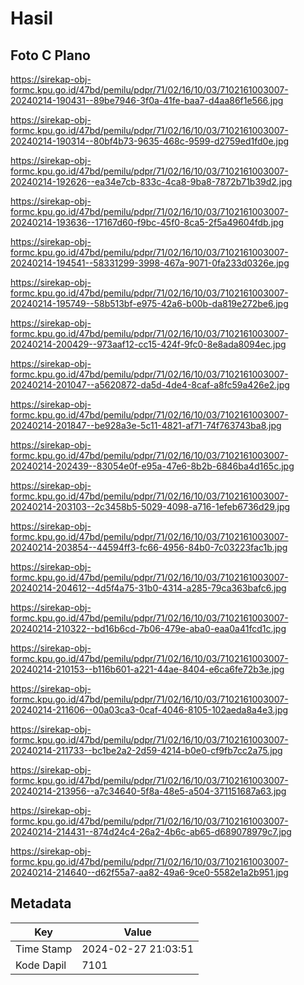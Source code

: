 # Hasil

## Foto C Plano

https://sirekap-obj-formc.kpu.go.id/47bd/pemilu/pdpr/71/02/16/10/03/7102161003007-20240214-190431--89be7946-3f0a-41fe-baa7-d4aa86f1e566.jpg

https://sirekap-obj-formc.kpu.go.id/47bd/pemilu/pdpr/71/02/16/10/03/7102161003007-20240214-190314--80bf4b73-9635-468c-9599-d2759ed1fd0e.jpg

https://sirekap-obj-formc.kpu.go.id/47bd/pemilu/pdpr/71/02/16/10/03/7102161003007-20240214-192626--ea34e7cb-833c-4ca8-9ba8-7872b71b39d2.jpg

https://sirekap-obj-formc.kpu.go.id/47bd/pemilu/pdpr/71/02/16/10/03/7102161003007-20240214-193636--17167d60-f9bc-45f0-8ca5-2f5a49604fdb.jpg

https://sirekap-obj-formc.kpu.go.id/47bd/pemilu/pdpr/71/02/16/10/03/7102161003007-20240214-194541--58331299-3998-467a-9071-0fa233d0326e.jpg

https://sirekap-obj-formc.kpu.go.id/47bd/pemilu/pdpr/71/02/16/10/03/7102161003007-20240214-195749--58b513bf-e975-42a6-b00b-da819e272be6.jpg

https://sirekap-obj-formc.kpu.go.id/47bd/pemilu/pdpr/71/02/16/10/03/7102161003007-20240214-200429--973aaf12-cc15-424f-9fc0-8e8ada8094ec.jpg

https://sirekap-obj-formc.kpu.go.id/47bd/pemilu/pdpr/71/02/16/10/03/7102161003007-20240214-201047--a5620872-da5d-4de4-8caf-a8fc59a426e2.jpg

https://sirekap-obj-formc.kpu.go.id/47bd/pemilu/pdpr/71/02/16/10/03/7102161003007-20240214-201847--be928a3e-5c11-4821-af71-74f763743ba8.jpg

https://sirekap-obj-formc.kpu.go.id/47bd/pemilu/pdpr/71/02/16/10/03/7102161003007-20240214-202439--83054e0f-e95a-47e6-8b2b-6846ba4d165c.jpg

https://sirekap-obj-formc.kpu.go.id/47bd/pemilu/pdpr/71/02/16/10/03/7102161003007-20240214-203103--2c3458b5-5029-4098-a716-1efeb6736d29.jpg

https://sirekap-obj-formc.kpu.go.id/47bd/pemilu/pdpr/71/02/16/10/03/7102161003007-20240214-203854--44594ff3-fc66-4956-84b0-7c03223fac1b.jpg

https://sirekap-obj-formc.kpu.go.id/47bd/pemilu/pdpr/71/02/16/10/03/7102161003007-20240214-204612--4d5f4a75-31b0-4314-a285-79ca363bafc6.jpg

https://sirekap-obj-formc.kpu.go.id/47bd/pemilu/pdpr/71/02/16/10/03/7102161003007-20240214-210322--bd16b6cd-7b06-479e-aba0-eaa0a41fcd1c.jpg

https://sirekap-obj-formc.kpu.go.id/47bd/pemilu/pdpr/71/02/16/10/03/7102161003007-20240214-210153--b116b601-a221-44ae-8404-e6ca6fe72b3e.jpg

https://sirekap-obj-formc.kpu.go.id/47bd/pemilu/pdpr/71/02/16/10/03/7102161003007-20240214-211606--00a03ca3-0caf-4046-8105-102aeda8a4e3.jpg

https://sirekap-obj-formc.kpu.go.id/47bd/pemilu/pdpr/71/02/16/10/03/7102161003007-20240214-211733--bc1be2a2-2d59-4214-b0e0-cf9fb7cc2a75.jpg

https://sirekap-obj-formc.kpu.go.id/47bd/pemilu/pdpr/71/02/16/10/03/7102161003007-20240214-213956--a7c34640-5f8a-48e5-a504-371151687a63.jpg

https://sirekap-obj-formc.kpu.go.id/47bd/pemilu/pdpr/71/02/16/10/03/7102161003007-20240214-214431--874d24c4-26a2-4b6c-ab65-d689078979c7.jpg

https://sirekap-obj-formc.kpu.go.id/47bd/pemilu/pdpr/71/02/16/10/03/7102161003007-20240214-214640--d62f55a7-aa82-49a6-9ce0-5582e1a2b951.jpg


## Metadata

| Key        | Value               |
| ---------- | ------------------- |
| Time Stamp | 2024-02-27 21:03:51 |
| Kode Dapil | 7101                |



